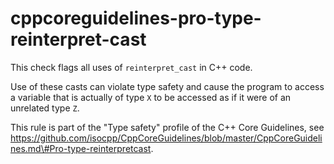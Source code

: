 cppcoreguidelines-pro-type-reinterpret-cast
===========================================

This check flags all uses of `reinterpret_cast` in C++ code.

Use of these casts can violate type safety and cause the program to
access a variable that is actually of type `X` to be accessed as if it
were of an unrelated type `Z`.

This rule is part of the "Type safety" profile of the C++ Core
Guidelines, see
https://github.com/isocpp/CppCoreGuidelines/blob/master/CppCoreGuidelines.md\#Pro-type-reinterpretcast.
